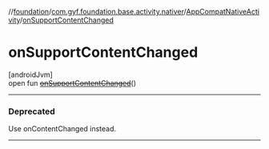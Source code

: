 //[foundation](../../../index.md)/[com.gyf.foundation.base.activity.nativer](../index.md)/[AppCompatNativeActivity](index.md)/[onSupportContentChanged](on-support-content-changed.md)

# onSupportContentChanged

[androidJvm]\
open fun [~~onSupportContentChanged~~](on-support-content-changed.md)()

---

### Deprecated

Use onContentChanged instead.

---